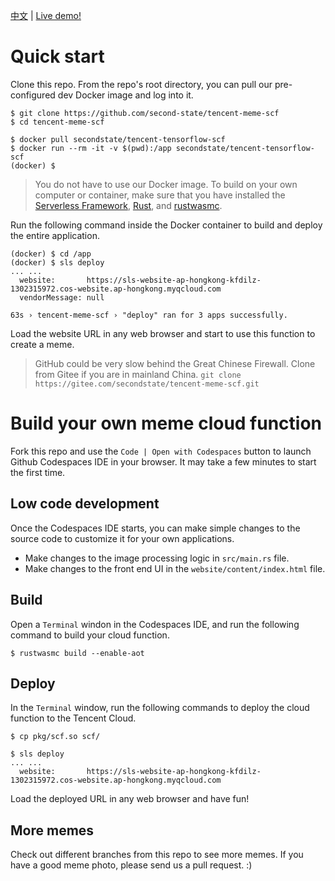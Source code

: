 [中文](README.md) | [Live demo!](https://sls-website-ap-hongkong-oyxy1ei-1302315972.cos-website.ap-hongkong.myqcloud.com/)

# Quick start

Clone this repo. From the repo's root directory, you can pull our pre-configured dev Docker image and log into it.

```
$ git clone https://github.com/second-state/tencent-meme-scf
$ cd tencent-meme-scf

$ docker pull secondstate/tencent-tensorflow-scf
$ docker run --rm -it -v $(pwd):/app secondstate/tencent-tensorflow-scf
(docker) $
```

> You do not have to use our Docker image. To build on your own computer or container, make sure that you have installed the [Serverless Framework](https://www.serverless.com/framework/docs/providers/tencent/guide/installation/), [Rust](https://www.rust-lang.org/tools/install), and [rustwasmc](https://www.secondstate.io/articles/rustwasmc/).

Run the following command inside the Docker container to build and deploy the entire application.

```
(docker) $ cd /app
(docker) $ sls deploy
... ...
  website:       https://sls-website-ap-hongkong-kfdilz-1302315972.cos-website.ap-hongkong.myqcloud.com
  vendorMessage: null

63s › tencent-meme-scf › "deploy" ran for 3 apps successfully.
```

Load the website URL in any web browser and start to use this function to create a meme.

> GitHub could be very slow behind the Great Chinese Firewall. Clone from Gitee if you are in mainland China. `git clone https://gitee.com/secondstate/tencent-meme-scf.git`

# Build your own meme cloud function

Fork this repo and use the `Code | Open with Codespaces` button to launch Github Codespaces IDE in your browser. It may take a few minutes to start the first time. 

## Low code development

Once the Codespaces IDE starts, you can make simple changes to the source code to customize it for your own applications.

* Make changes to the image processing logic in `src/main.rs` file. 
* Make changes to the front end UI in the `website/content/index.html` file.

## Build

Open a `Terminal` windon in the Codespaces IDE, and run the following command to build your cloud function.

```
$ rustwasmc build --enable-aot
```

## Deploy

In the `Terminal` window, run the following commands to deploy the cloud function to the Tencent Cloud.

```
$ cp pkg/scf.so scf/

$ sls deploy
... ...
  website:       https://sls-website-ap-hongkong-kfdilz-1302315972.cos-website.ap-hongkong.myqcloud.com
```

Load the deployed URL in any web browser and have fun!

## More memes

Check out different branches from this repo to see more memes. If you have a good meme photo, please send us a pull request. :)


